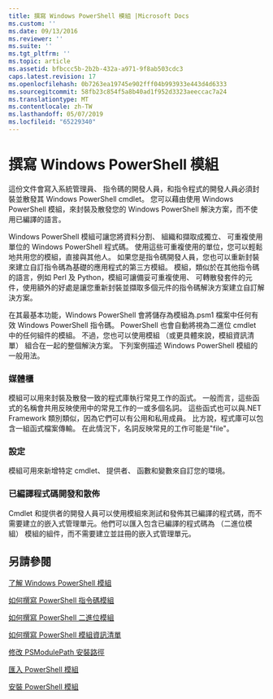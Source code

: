 ```yaml
---
title: 撰寫 Windows PowerShell 模組 |Microsoft Docs
ms.custom: ''
ms.date: 09/13/2016
ms.reviewer: ''
ms.suite: ''
ms.tgt_pltfrm: ''
ms.topic: article
ms.assetid: bfbccc5b-2b2b-432a-a971-9f8ab503cdc3
caps.latest.revision: 17
ms.openlocfilehash: 0b7263ea19745e902fff04b993933e443d4d6333
ms.sourcegitcommit: 58fb23c854f5a8b40ad1f952d3323aeeccac7a24
ms.translationtype: MT
ms.contentlocale: zh-TW
ms.lasthandoff: 05/07/2019
ms.locfileid: "65229340"
---
```

# <a name="writing-a-windows-powershell-module"></a>撰寫 Windows PowerShell 模組

這份文件會寫入系統管理員、 指令碼的開發人員，和指令程式的開發人員必須封裝並散發其 Windows PowerShell cmdlet。 您可以藉由使用 Windows PowerShell 模組，來封裝及散發您的 Windows PowerShell 解決方案，而不使用已編譯的語言。

Windows PowerShell 模組可讓您將資料分割、 組織和擷取成獨立、 可重複使用單位的 Windows PowerShell 程式碼。 使用這些可重複使用的單位，您可以輕鬆地共用您的模組，直接與其他人。 如果您是指令碼開發人員，您也可以重新封裝來建立自訂指令碼為基礎的應用程式的第三方模組。 模組，類似於在其他指令碼的語言，例如 Perl 及 Python，模組可讓備妥可重複使用、 可轉散發套件的元件，使用額外的好處是讓您重新封裝並擷取多個元件的指令碼解決方案建立自訂解決方案。

在其最基本功能，Windows PowerShell 會將儲存為模組為.psm1 檔案中任何有效 Windows PowerShell 指令碼。 PowerShell 也會自動將視為二進位 cmdlet 中的任何組件的模組。 不過，您也可以使用模組 （或更具體來說，模組資訊清單） 組合在一起的整個解決方案。 下列案例描述 Windows PowerShell 模組的一般用法。

### <a name="libraries"></a>媒體櫃

模組可以用來封裝及散發一致的程式庫執行常見工作的函式。 一般而言，這些函式的名稱會共用反映使用中的常見工作的一或多個名詞。 這些函式也可以與.NET Framework 類別類似，因為它們可以有公用和私用成員。 比方說，程式庫可以包含一組函式檔案傳輸。 在此情況下，名詞反映常見的工作可能是"file"。

### <a name="configuration"></a>設定

模組可用來新增特定 cmdlet、 提供者、 函數和變數來自訂您的環境。

### <a name="compiled-code-development-and-distribution"></a>已編譯程式碼開發和散佈

Cmdlet 和提供者的開發人員可以使用模組來測試和發佈其已編譯的程式碼，而不需要建立的嵌入式管理單元。他們可以匯入包含已編譯的程式碼為 （二進位模組） 模組的組件，而不需要建立並註冊的嵌入式管理單元。

## <a name="see-also"></a>另請參閱

[了解 Windows PowerShell 模組](./understanding-a-windows-powershell-module.md)

[如何撰寫 PowerShell 指令碼模組](./how-to-write-a-powershell-script-module.md)

[如何撰寫 PowerShell 二進位模組](./how-to-write-a-powershell-binary-module.md)

[如何撰寫 PowerShell 模組資訊清單](how-to-write-a-powershell-module-manifest.md)

[修改 PSModulePath 安裝路徑](./modifying-the-psmodulepath-installation-path.md)

[匯入 PowerShell 模組](./importing-a-powershell-module.md)

[安裝 PowerShell 模組](./installing-a-powershell-module.md)
